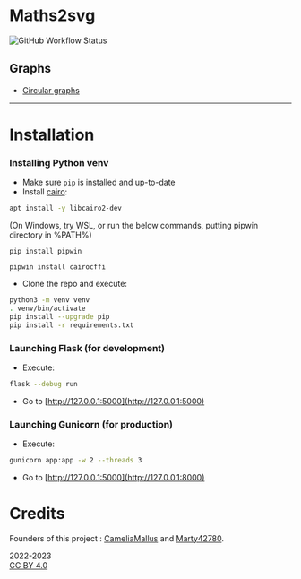 # Maths2svg

![GitHub Workflow Status](https://img.shields.io/github/workflow/status/Marty42780/Maths2SVG/docker_build?logo=Github)

## Graphs

- [Circular graphs](Maths2SVG/README.md)

-----------------

# Installation

### Installing Python venv

- Make sure `pip` is installed and up-to-date
- Install [cairo](https://www.cairographics.org/):
```bash
apt install -y libcairo2-dev
```
(On Windows, try WSL, or run the below commands, putting pipwin directory in %PATH%)
```
pip install pipwin

pipwin install cairocffi
```

- Clone the repo and execute: 
```bash
python3 -m venv venv
. venv/bin/activate
pip install --upgrade pip
pip install -r requirements.txt
```

### Launching Flask (for development)

- Execute: 
```bash
flask --debug run
```
- Go to [http://127.0.0.1:5000](http://127.0.0.1:5000)

### Launching Gunicorn (for production)

- Execute:
```bash
gunicorn app:app -w 2 --threads 3 
```
- Go to [http://127.0.0.1:5000](http://127.0.0.1:8000)

# Credits

Founders of this project : [CameliaMallus](https://github.com/CameliaMallus) and [Marty42780](https://github.com/Marty42780).

2022-2023  
[CC BY 4.0](https://creativecommons.org/licenses/by/4.0/)